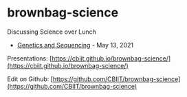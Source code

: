 # brownbag-science
Discussing Science over Lunch

* [Genetics and Sequencing](https://cbiit.github.io/brownbag-science/01-genetics-and-sequencing/) - May 13, 2021



Presentations: [https://cbiit.github.io/brownbag-science/](https://cbiit.github.io/brownbag-science/)

Edit on Github: [https://github.com/CBIIT/brownbag-science](https://github.com/CBIIT/brownbag-science)

